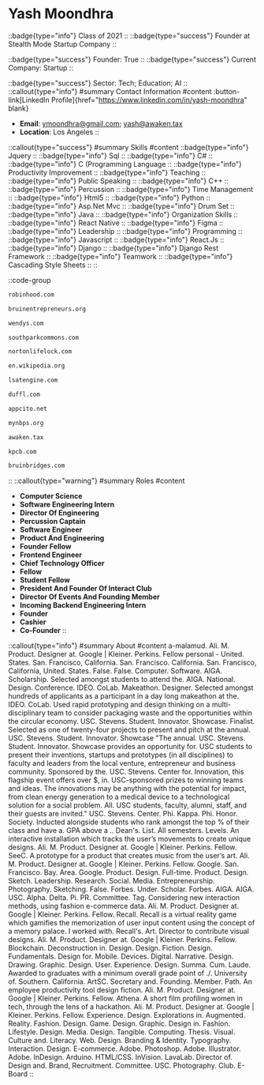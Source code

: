 # Yash Moondhra
::badge{type="info"}
Class of 2021
::
::badge{type="success"}
Founder at Stealth Mode Startup Company
::

::badge{type="success"}
Founder: True
::
::badge{type="success"}
Current Company: Startup
::

::badge{type="success"}
Sector: Tech; Education; AI
::
::callout{type="info"}
#summary
Contact Information
#content
:button-link[LinkedIn Profile]{href="https://www.linkedin.com/in/yash-moondhra" blank}
- **Email**: ymoondhra@gmail.com; yash@awaken.tax
- **Location**: Los Angeles
::

::callout{type="success"}
#summary
Skills
#content
::badge{type="info"}
Jquery
::
::badge{type="info"}
Sql
::
::badge{type="info"}
C#
::
::badge{type="info"}
C (Programming Language
::
::badge{type="info"}
Productivity Improvement
::
::badge{type="info"}
Teaching
::
::badge{type="info"}
Public Speaking
::
::badge{type="info"}
C++
::
::badge{type="info"}
Percussion
::
::badge{type="info"}
Time Management
::
::badge{type="info"}
Html5
::
::badge{type="info"}
Python
::
::badge{type="info"}
Asp.Net Mvc
::
::badge{type="info"}
Drum Set
::
::badge{type="info"}
Java
::
::badge{type="info"}
Organization Skills
::
::badge{type="info"}
React Native
::
::badge{type="info"}
Figma
::
::badge{type="info"}
Leadership
::
::badge{type="info"}
Programming
::
::badge{type="info"}
Javascript
::
::badge{type="info"}
React.Js
::
::badge{type="info"}
Django
::
::badge{type="info"}
Django Rest Framework
::
::badge{type="info"}
Teamwork
::
::badge{type="info"}
Cascading Style Sheets
::
::

::code-group
```bash [Robinhood]
robinhood.com
```
```bash [Bruin Entrepreneurs]
bruinentrepreneurs.org
```
```bash [Wendy's]
wendys.com
```
```bash [South Park Commons]
southparkcommons.com
```
```bash [NortonLifeLock]
nortonlifelock.com
```
```bash [Foley's Department Store]
en.wikipedia.org
```
```bash [LSAT Engine]
lsatengine.com
```
```bash [Duffl]
duffl.com
```
```bash [Stealth Mode Startup Company]
appcito.net
```
```bash [North Broward Preparatory School]
mynbps.org
```
```bash [Awaken - Web3 tax software that actually works.]
awaken.tax
```
```bash [Kleiner Perkins Caufield & Byers]
kpcb.com
```
```bash [Bruin Bridges]
bruinbridges.com
```
::
::callout{type="warning"}
#summary
Roles
#content
- **Computer Science**
- **Software Engineering Intern**
- **Director Of Engineering**
- **Percussion Captain**
- **Software Engineer**
- **Product And Engineering**
- **Founder Fellow**
- **Frontend Engineer**
- **Chief Technology Officer**
- **Fellow**
- **Student Fellow**
- **President And Founder Of Interact Club**
- **Director Of Events And Founding Member**
- **Incoming Backend Engineering Intern**
- **Founder**
- **Cashier**
- **Co-Founder**
::

::callout{type="info"}
#summary
About
#content
a-malamud. Ali. M. Product. Designer at. Google | Kleiner. Perkins. Fellow personal - United. States. San. Francisco, California. San. Francisco. California. San. Francisco, California, United. States. False. False. Computer. Software. AIGA. Scholarship. Selected amongst students to attend the. AIGA. National. Design. Conference. IDEO. CoLab. Makeathon. Designer. Selected amongst hundreds of applicants as a participant in a day long makeathon at the. IDEO. CoLab. Used rapid prototyping and design thinking on a multi-disciplinary team to consider packaging waste and the opportunities within the circular economy. USC. Stevens. Student. Innovator. Showcase. Finalist. Selected as one of twenty-four projects to present and pitch at the annual. USC. Stevens. Student. Innovator. Showcase "The annual. USC. Stevens. Student. Innovator. Showcase provides an opportunity for. USC students to present their inventions, startups and prototypes (in all disciplines) to faculty and leaders from the local venture, entrepreneur and business community. Sponsored by the. USC. Stevens. Center for. Innovation, this flagship event offers over $, in. USC-sponsored prizes to winning teams and ideas. The innovations may be anything with the potential for impact, from clean energy generation to a medical device to a technological solution for a social problem. All. USC students, faculty, alumni, staff, and their guests are invited." USC. Stevens. Center. Phi. Kappa. Phi. Honor. Society. Inducted alongside students who rank amongst the top % of their class and have a. GPA above a .. Dean's. List. All semesters. Levels. An interactive installation which tracks the user’s movements to create unique designs. Ali. M. Product. Designer at. Google | Kleiner. Perkins. Fellow. SeeC. A prototype for a product that creates music from the user’s art. Ali. M. Product. Designer at. Google | Kleiner. Perkins. Fellow. Google. San. Francisco. Bay. Area. Google. Product. Design. Full-time. Product. Design. Sketch. Leadership. Research. Social. Media. Entrepreneurship. Photography. Sketching. False. Forbes. Under. Scholar. Forbes. AIGA. AIGA. USC. Alpha. Delta. Pi. PR. Committee. Tag. Considering new interaction methods, using fashion e-commerce data. Ali. M. Product. Designer at. Google | Kleiner. Perkins. Fellow. Recall. Recall is a virtual reality game which gamifies the memorization of user input content using the concept of a memory palace. I worked with. Recall's. Art. Director to contribute visual designs. Ali. M. Product. Designer at. Google | Kleiner. Perkins. Fellow. Blockchain. Deconstruction in. Design. Design. Fiction. Design. Fundamentals. Design for. Mobile. Devices. Digital. Narrative. Design. Drawing. Graphic. Design. User. Experience. Design. Summa. Cum. Laude. Awarded to graduates with a minimum overall grade point of ./. University of. Southern. California. ArtSC. Secretary and. Founding. Member. Path. An employee productivity tool design fiction. Ali. M. Product. Designer at. Google | Kleiner. Perkins. Fellow. Athena. A short film profiling women in tech, through the lens of a hackathon. Ali. M. Product. Designer at. Google | Kleiner. Perkins. Fellow. Experience. Design. Explorations in. Augmented. Reality. Fashion. Design. Game. Design. Graphic. Design in. Fashion. Lifestyle. Design. Media. Design. Tangible. Computing. Thesis. Visual. Culture and. Literacy. Web. Design. Branding & Identity. Typography. Interaction. Design. E-commerce. Adobe. Photoshop. Adobe. Illustrator. Adobe. InDesign. Arduino. HTML/CSS. InVision. LavaLab. Director of. Design and. Brand, Recruitment. Committee. USC. Photography. Club. E-Board
::
